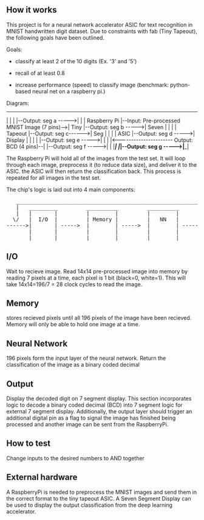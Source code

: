 <!---

This file is used to generate your project datasheet. Please fill in the information below and delete any unused
sections.

You can also include images in this folder and reference them in the markdown. Each image must be less than
512 kb in size, and the combined size of all images must be less than 1 MB.
-->

## How it works
This project is for a neural network accelerator ASIC for text recognition in MNIST handwritten digit dataset.
Due to constraints with fab (Tiny Tapeout), the following goals have been outlined.

Goals:

* classify at least 2 of the 10 digits (Ex. '3' and '5')

* recall of at least 0.8

* increase performance (speed) to classify image (benchmark: python-based neural net on a raspberry pi.)

Diagram:
 _________________                                                _________                        _________
|                 |                                              |         |--Output: seg a ----->|         |
|  Raspberry Pi   |--Input: Pre-processed MNIST Image (7 pins)-->|   Tiny  |--Output: seg b ----->|  Seven  |
|                 |                                              | Tapeout |--Output: seg c------>|   Seg   |
|                 |                                              |   ASIC  |--Output: seg d ----->| Display |
|                 |                                              |         |--Output: seg e ----->|         |
|                 |<---------------------- Output: BCD (4 pins)--|         |--Output: seg f ----->|         |
|_________________|                                              |_________|--Output: seg g ----->|_________|

The Raspberry Pi will hold all of the images from the test set. It will loop through each image, preprocess it (to reduce data size), and deliver it to the ASIC. the ASIC will then return the classification back. This process is repeated for all images in the test set.

The chip's logic is laid out into 4 main components:
<pre>
   _________________________________________________________________________
   |   _________         __________         __________         __________    |
   |   |       |         |        |         |        |         |        |    |
  \/   |  I/O  |         | Memory |         |   NN   |         | Output |    |
------>|       | ----->  |        | ----->  |        | ----->  |        | --->
       |       |         |        |         |        |         |        |
       |_______|         |________|         |________|         |________|
</pre>

## I/O
Wait to recieve image. Read 14x14 pre-processed image into memory by reading 7 pixels at a time, each pixel is 1 bit (black=0, white=1). This will take 14x14=196/7 = 28 clock cycles to read the image.

## Memory
stores recieved pixels until all 196 pixels of the image have been recieved. Memory will only be able to hold one image at a time.

## Neural Network
196 pixels form the input layer of the neural network. Return the classification of the image as a binary coded decimal

## Output
Display the decoded digit on 7 segment display. This section incorporates logic to decode a binary coded decimal (BCD) into 7 segment logic for external 7 segment display.
Additionally, the output layer should trigger an additional digital pin as a flag to signal the image has finished being processed and another image can be sent from the RaspberryPi.

## How to test

Change inputs to the desired numbers to AND together

## External hardware
A RaspberryPi is needed to preprocess the MNIST images and send them in the correct format to the tiny tapeout ASIC. 
A Seven Segment Display can be used to display the output classification from the deep learning accelerator.
